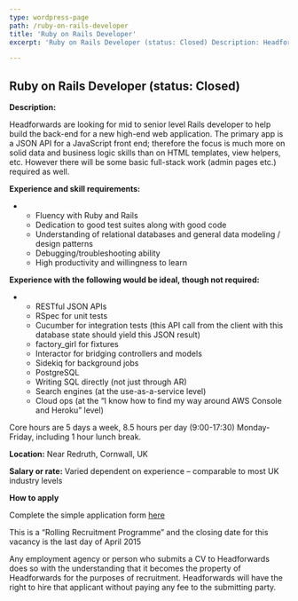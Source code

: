 ```yaml
---
type: wordpress-page
path: /ruby-on-rails-developer
title: 'Ruby on Rails Developer'
excerpt: 'Ruby on Rails Developer (status: Closed) Description: Headforwards are looking for mid to senior level Rails developer to help build the back-end for a new high-end web application. The primary app is a JSON API for a JavaScript front end; therefore the focus is much more on solid data and business logic skills than on …'

---
```

Ruby on Rails Developer (status: Closed)
----------------------------------------

**Description:**

Headforwards are looking for mid to senior level Rails developer to help build the back-end for a new high-end web application. The primary app is a JSON API for a JavaScript front end; therefore the focus is much more on solid data and business logic skills than on HTML templates, view helpers, etc. However there will be some basic full-stack work (admin pages etc.) required as well.

**Experience and skill requirements:**

*   *   Fluency with Ruby and Rails
    *   Dedication to good test suites along with good code
    *   Understanding of relational databases and general data modeling / design patterns
    *   Debugging/troubleshooting ability
    *   High productivity and willingness to learn

**Experience with the following would be ideal, though not required:**

*   *   RESTful JSON APIs
    *   RSpec for unit tests
    *   Cucumber for integration tests (this API call from the client with this database state should yield this JSON result)
    *   factory\_girl for fixtures
    *   Interactor for bridging controllers and models
    *   Sidekiq for background jobs
    *   PostgreSQL
    *   Writing SQL directly (not just through AR)
    *   Search engines (at the use-as-a-service level)
    *   Cloud ops (at the “I know how to find my way around AWS Console and Heroku” level)

Core hours are 5 days a week, 8.5 hours per day (9:00-17:30) Monday-Friday, including 1 hour lunch break.

**Location:** Near Redruth, Cornwall, UK

**Salary or rate:** Varied dependent on experience – comparable to most UK industry levels

**How to apply**

Complete the simple application form [here](http://www.headforwards.com/application-form/ "Application Form")

This is a “Rolling Recruitment Programme” and the closing date for this vacancy is the last day of April 2015

Any employment agency or person who submits a CV to Headforwards does so with the understanding that it becomes the property of Headforwards for the purposes of recruitment. Headforwards will have the right to hire that applicant without paying any fee to the submitting party.
